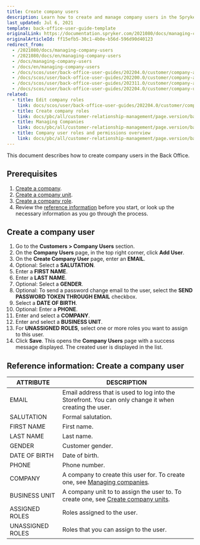 ```yaml
---
title: Create company users
description: Learn how to create and manage company users in the Spryker Cloud Commerce OS Back Office.
last_updated: Jul 6, 2021
template: back-office-user-guide-template
originalLink: https://documentation.spryker.com/2021080/docs/managing-company-users
originalArticleId: ff15efb5-30c1-4b0e-b56d-596d90d40123
redirect_from:
  - /2021080/docs/managing-company-users
  - /2021080/docs/en/managing-company-users
  - /docs/managing-company-users
  - /docs/en/managing-company-users
  - /docs/scos/user/back-office-user-guides/202204.0/customer/company-account/managing-company-users.html
  - /docs/scos/user/back-office-user-guides/202200.0/customer/company-account/managing-company-users.html
  - /docs/scos/user/back-office-user-guides/202311.0/customer/company-account/managing-company-users.html
  - /docs/scos/user/back-office-user-guides/202204.0/customer/company-users/create-company-users.html
related:
  - title: Edit company roles
    link: docs/scos/user/back-office-user-guides/202204.0/customer/company-users/edit-company-users.html
  - title: Create company roles
    link: docs/pbc/all/customer-relationship-management/page.version/base-shop/manage-in-the-back-office/company-roles/create-company-roles.html
  - title: Managing Companies
    link: docs/pbc/all/customer-relationship-management/page.version/base-shop/manage-in-the-back-office/manage-companies.html
  - title: Company user roles and permissions overview
    link: docs/pbc/all/customer-relationship-management/page.version/base-shop/company-account-feature-overview/company-user-roles-and-permissions-overview.html
---
```


This document describes how to create company users in the Back Office.

## Prerequisites

1. [Create a company](/docs/pbc/all/customer-relationship-management/latest/base-shop/manage-in-the-back-office/manage-companies.html).
2. [Create a company unit](/docs/pbc/all/customer-relationship-management/latest/base-shop/manage-in-the-back-office/company-units/create-company-units.html).
3. [Create a company role](/docs/pbc/all/customer-relationship-management/latest/base-shop/manage-in-the-back-office/company-roles/create-company-roles.html).
4. Review the [reference information](#reference-information-create-a-company-user) before you start, or look up the necessary information as you go through the process.

## Create a company user

1. Go to the **Customers&nbsp;<span aria-label="and then">></span> Company Users** section.
2. On the **Company Users** page, in the top right corner, click **Add User**.
3. On the **Create Company User** page, enter an **EMAIL**.
4. Optional: Select a **SALUTATION**.
5. Enter a **FIRST NAME**.
6. Enter a **LAST NAME**.
7. Optional: Select a **GENDER**.
8. Optional: To send a password change email to the user, select the **SEND PASSWORD TOKEN THROUGH EMAIL** checkbox.
9. Select a **DATE OF BIRTH**.
10. Optional: Enter a **PHONE**.
11. Enter and select a **COMPANY**.
12. Enter and select a **BUSINESS UNIT**.
13. For **UNASSIGNED ROLES**, select one or more roles you want to assign to this user.
14. Click **Save**.
    This opens the **Company Users** page with a success message displayed. The created user is displayed in the list.

## Reference information: Create a company user

| ATTRIBUTE |DESCRIPTION  |
| --- | --- |
| EMAIL | Email address that is used to log into the Storefront. You can only change it when creating the user.  |
| SALUTATION | Formal salutation. |
| FIRST NAME | First name. |
| LAST NAME |  Last name. |
| GENDER | Customer gender. |
| DATE OF BIRTH | Date of birth. |
| PHONE | Phone number. |
| COMPANY  | A company to create this user for. To create one, see [Managing companies](/docs/pbc/all/customer-relationship-management/latest/base-shop/manage-in-the-back-office/manage-companies.html). |
| BUSINESS UNIT | A company unit to to assign the user to. To create one, see [Create company units](/docs/pbc/all/customer-relationship-management/latest/base-shop/manage-in-the-back-office/company-units/create-company-units.html). |
| ASSIGNED ROLES  | Roles assigned to the user. |
| UNASSIGNED ROLES | Roles that you can assign to the user. |

